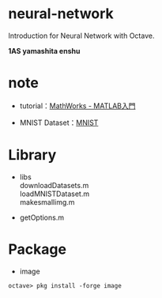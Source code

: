 # neural-network
Introduction for Neural Network with Octave.  

**1AS yamashita enshu**

# note
* tutorial：[MathWorks - MATLAB入門](https://jp.mathworks.com/help/matlab/getting-started-with-matlab.html)  

* MNIST Dataset：[MNIST](http://yann.lecun.com/exdb/mnist/)  

# Library
* libs  
downloadDatasets.m  
loadMNISTDataset.m  
makesmallimg.m  

* getOptions.m

# Package
* image

```
octave> pkg install -forge image
```
